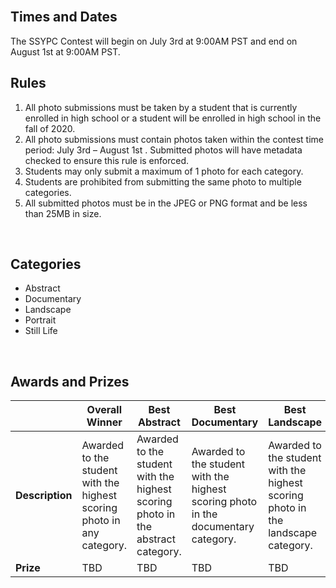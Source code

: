 <br/>

## Times and Dates
The SSYPC Contest will begin on July 3rd at 9:00AM PST and end on August 1st at 9:00AM PST.
<br/>

## Rules
1. All photo submissions must be taken by a student that is currently enrolled in high school or a student will be enrolled in high school in the fall of 2020.
2.	All photo submissions must contain photos taken within the contest time period: 
July 3rd – August 1st . Submitted photos will have metadata checked to ensure this rule is enforced.
3.	Students may only submit a maximum of 1 photo for each category.
4.	Students are prohibited from submitting the same photo to multiple categories.
5.	All submitted photos must be in the JPEG or PNG format and be less than 25MB in size.

<br/>

## Categories
- Abstract
- Documentary 
- Landscape
- Portrait
- Still Life 

<br/>

## Awards and Prizes
|             | Overall Winner                                                          | Best Abstract                                                                     | Best Documentary                                                                     | Best Landscape                                                                     | Best Portrait                                                                     | Best Still Life                                                                     |
|-------------|-------------------------------------------------------------------------|-----------------------------------------------------------------------------------|--------------------------------------------------------------------------------------|------------------------------------------------------------------------------------|-----------------------------------------------------------------------------------|-------------------------------------------------------------------------------------|
| **Description** | Awarded to the student with the highest scoring  photo in any category. | Awarded to the student  with the highest scoring photo  in the abstract category. | Awarded to the student  with the highest scoring photo  in the documentary category. | Awarded to the student  with the highest scoring photo  in the landscape category. | Awarded to the student  with the highest scoring photo  in the portrait category. | Awarded to the student  with the highest scoring photo  in the still life category. |
| **Prize**       | TBD                                                                     | TBD                                                                               | TBD                                                                                  | TBD                                                                                | TBD                                                                               | TBD                                                                                 |
